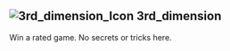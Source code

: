 ## ![3rd_dimension_Icon](https://raw.githubusercontent.com/1IlIl/wikidata/main/achievement_icons/3rd_dimension.png) 3rd_dimension





Win a rated game. No secrets or tricks here.

